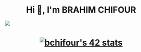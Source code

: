 <h1 align="center">Hi 👋, I'm BRAHIM CHIFOUR</h1>

![](https://hit.yhype.me/github/profile?user_id=88441828)
<h1 align="center"> <a  href="https://github.com/oakoudad/badge42"><img align="center" src="https://badge.mediaplus.ma/darkblue/bchifour" alt="bchifour's 42 stats" /></a> </h1>
